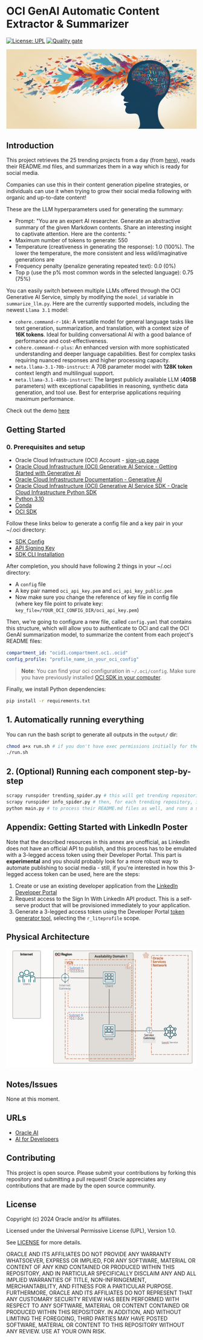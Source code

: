 # OCI GenAI Automatic Content Extractor & Summarizer

[![License: UPL](https://img.shields.io/badge/license-UPL-green)](https://img.shields.io/badge/license-UPL-green) [![Quality gate](https://sonarcloud.io/api/project_badges/quality_gate?project=oracle-devrel_oci-content-summary)](https://sonarcloud.io/dashboard?id=oracle-devrel_oci-content-summary)

![](./img/repo_logo.png)

## Introduction

This project retrieves the 25 trending projects from a day (from [here](https://github.com/trending)), reads their README.md files, and summarizes them in a way which is ready for social media.

Companies can use this in their content generation pipeline strategies, or individuals can use it when trying to grow their social media following with organic and up-to-date content!

These are the LLM hyperparameters used for generating the summary:

- Prompt: "You are an expert AI researcher. Generate an abstractive summary of the given Markdown contents. Share an interesting insight to captivate attention. Here are the contents: <CONTENTS>"
- Maximum number of tokens to generate: 550
- Temperature (creativeness in generating the response): 1.0 (100%). The lower the temperature, the more consistent and less wild/imaginative generations are
- Frequency penalty (penalize generating repeated text): 0.0 (0%)
- Top p (use the p% most common words in the selected language): 0.75 (75%)

You can easily switch between multiple LLMs offered through the OCI Generative AI Service, simply by modifying the `model_id` variable in `summarize_llm.py`. Here are the currently supported models, including the newest `Llama 3.1` model:


- `cohere.command-r-16k`: A versatile model for general language tasks like text generation, summarization, and translation, with a context size of **16K tokens**. Ideal for building conversational AI with a good balance of performance and cost-effectiveness.
- `cohere.command-r-plus`: An enhanced version with more sophisticated understanding and deeper language capabilities. Best for complex tasks requiring nuanced responses and higher processing capacity.
- `meta.llama-3.1-70b-instruct`: A 70B parameter model with **128K token** context length and multilingual support.
- `meta.llama-3.1-405b-instruct`: The largest publicly available LLM (**405B** parameters) with exceptional capabilities in reasoning, synthetic data generation, and tool use. Best for enterprise applications requiring maximum performance.

Check out the demo [here](https://www.youtube.com/watch?v=qiUjqxyqY0I&list=PLPIzp-E1msraY9To-BB-vVzPsK08s4tQD&index=4)

## Getting Started

### 0. Prerequisites and setup

- Oracle Cloud Infrastructure (OCI) Account - [sign-up page](https://signup.cloud.oracle.com/)
- [Oracle Cloud Infrastructure (OCI) Generative AI Service - Getting Started with Generative AI](https://docs.oracle.com/en-us/iaas/Content/generative-ai/getting-started.htm)
- [Oracle Cloud Infrastructure Documentation - Generative AI](https://docs.oracle.com/en-us/iaas/Content/generative-ai/home.htm)
- [Oracle Cloud Infrastructure (OCI) Generative AI Service SDK - Oracle Cloud Infrastructure Python SDK](https://pypi.org/project/oci/)
- [Python 3.10](https://www.python.org/downloads/release/python-3100/)
- [Conda](https://conda.io/projects/conda/en/latest/user-guide/install/index.html)
- [OCI SDK](https://docs.oracle.com/en-us/iaas/Content/API/Concepts/sdkconfig.htm)

Follow these links below to generate a config file and a key pair in your ~/.oci directory:

- [SDK Config](https://docs.oracle.com/en-us/iaas/Content/API/Concepts/sdkconfig.htm)
- [API Signing Key](https://docs.oracle.com/en-us/iaas/Content/API/Concepts/apisigningkey.htm)
- [SDK CLI Installation](https://docs.oracle.com/en-us/iaas/Content/API/SDKDocs/cliinstall.htm#configfile)

After completion, you should have following 2 things in your ~/.oci directory:

- A `config` file
- A key pair named `oci_api_key.pem` and `oci_api_key_public.pem`
- Now make sure you change the reference of key file in config file (where key file point to private key: `key_file=/YOUR_OCI_CONFIG_DIR/oci_api_key.pem`)

Then, we're going to configure a new file, called `config.yaml` that contains this structure, which will allow you to authenticate to OCI and call the OCI GenAI summarization model, to summarize the content from each project's README files:

```yml
compartment_id: "ocid1.compartment.oc1..ocid"
config_profile: "profile_name_in_your_oci_config"
```

> **Note**: You can find your oci configuration in `~/.oci/config`. Make sure you have previously installed [OCI SDK in your computer](https://docs.oracle.com/en-us/iaas/Content/API/Concepts/sdkconfig.htm).

Finally, we install Python dependencies:

```sh
pip install -r requirements.txt
```

## 1. Automatically running everything

You can run the bash script to generate all outputs in the `output/` dir:

```bash
chmod a+x run.sh # if you don't have exec permissions initially for the .sh file
./run.sh
```

## 2. (Optional) Running each component step-by-step

```sh
scrapy runspider trending_spider.py # this will get trending repositories
scrapy runspider info_spider.py # then, for each trending repository, it will extract info.
python main.py # to process their README.md files as well, and runs a summarizer on top of it.
```

## Appendix: Getting Started with LinkedIn Poster

Note that the described resources in this annex are unofficial, as LinkedIn does not have an official API to publish, and this process has to be emulated with a 3-legged access token using their Developer Portal. This part is **experimental** and you should probably look for a more robust way to automate publishing to social media - still, if you're interested in how this 3-legged access token can be used, here are the steps:

1. Create or use an existing developer application from the [LinkedIn Developer Portal](https://www.linkedin.com/developers/apps/)
2. Request access to the Sign In With LinkedIn API product. This is a self-serve product that will be provisioned immediately to your application.
3. Generate a 3-legged access token using the Developer Portal [token generator tool](https://www.linkedin.com/developers/tools/oauth/token-generator), selecting the `r_liteprofile` scope.

## Physical Architecture

![arch](./img/arch.PNG)

## Notes/Issues

None at this moment.

## URLs

- [Oracle AI](https://www.oracle.com/artificial-intelligence/)
- [AI for Developers](https://developer.oracle.com/technologies/ai.html)

## Contributing

This project is open source. Please submit your contributions by forking this repository and submitting a pull request! Oracle appreciates any contributions that are made by the open source community.

## License

Copyright (c) 2024 Oracle and/or its affiliates.

Licensed under the Universal Permissive License (UPL), Version 1.0.

See [LICENSE](LICENSE) for more details.

ORACLE AND ITS AFFILIATES DO NOT PROVIDE ANY WARRANTY WHATSOEVER, EXPRESS OR IMPLIED, FOR ANY SOFTWARE, MATERIAL OR CONTENT OF ANY KIND CONTAINED OR PRODUCED WITHIN THIS REPOSITORY, AND IN PARTICULAR SPECIFICALLY DISCLAIM ANY AND ALL IMPLIED WARRANTIES OF TITLE, NON-INFRINGEMENT, MERCHANTABILITY, AND FITNESS FOR A PARTICULAR PURPOSE.  FURTHERMORE, ORACLE AND ITS AFFILIATES DO NOT REPRESENT THAT ANY CUSTOMARY SECURITY REVIEW HAS BEEN PERFORMED WITH RESPECT TO ANY SOFTWARE, MATERIAL OR CONTENT CONTAINED OR PRODUCED WITHIN THIS REPOSITORY. IN ADDITION, AND WITHOUT LIMITING THE FOREGOING, THIRD PARTIES MAY HAVE POSTED SOFTWARE, MATERIAL OR CONTENT TO THIS REPOSITORY WITHOUT ANY REVIEW. USE AT YOUR OWN RISK.
